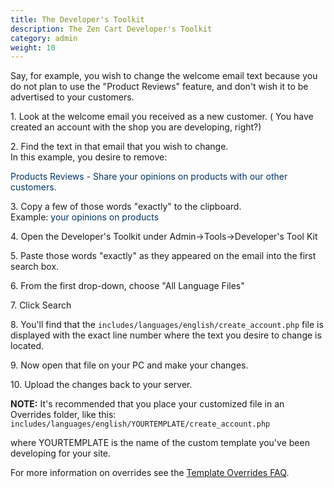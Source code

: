 ```yaml
---
title: The Developer's Toolkit
description: The Zen Cart Developer's Toolkit
category: admin
weight: 10
---
```


Say, for example, you wish to change the welcome email text because you do not plan to use the "Product Reviews" feature, and don't wish it to be advertised to your customers.  

1\. Look at the welcome email you received as a new customer. ( You have created an account with the shop you are developing, right?)  

2\. Find the text in that email that you wish to change.  
In this example, you desire to remove:  

<font color="#003366">Products Reviews - Share your opinions on products with our other customers.</font>

3\. Copy a few of those words "exactly" to the clipboard.  
Example: <font color="#003366">your opinions on products</font>

</font>4\. Open the Developer's Toolkit under Admin->Tools->Developer's Tool Kit

5\. Paste those words "exactly" as they appeared on the email into the first search box.  

6\. From the first drop-down, choose "All Language Files"  

7\. Click Search  

8\. You'll find that the `includes/languages/english/create_account.php` file is displayed with the exact line number where the text you desire to change is located.  

9\. Now open that file on your PC and make your changes.  

10\. Upload the changes back to your server.  

**NOTE:** It's recommended that you place your customized file in an Overrides folder, like this:  
`includes/languages/english/YOURTEMPLATE/create_account.php`

where YOURTEMPLATE is the name of the custom template you've been developing for your site.  

For more information on overrides see the [Template Overrides FAQ](/user/template/template_overrides/).
